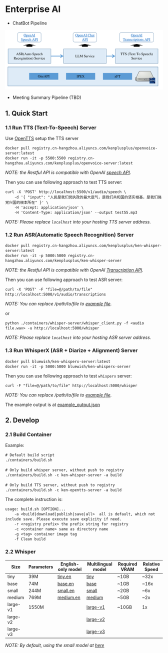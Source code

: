 # Enterprise AI

- ChatBot Pipeline

![](docs/chatbot-pipeline-overview.png)

- Meeting Summary Pipeline (TBD)

## 1. Quick Start

### 1.1 Run TTS (Text-To-Speech) Server

Use [OpenTTS](https://github.com/synesthesiam/opentts) setup the TTS server

```shell
docker pull registry.cn-hangzhou.aliyuncs.com/kenplusplus/openvoice-server:latest
docker run -it -p 5500:5500 registry.cn-hangzhou.aliyuncs.com/kenplusplus/openvoice-server:latest
```

_NOTE: the Restful API is compatible with OpenAI [speech API](https://platform.openai.com/docs/api-reference/audio/createSpeech)._

Then you can use following approach to test TTS server:

```shell
curl -X 'POST' http://localhost:5500/v1/audio/speech \
    -d '{ "input": "人民是我们党执政的最大底气，是我们共和国的坚实根基，是我们强党兴国的根本所在" }' \
    -H 'accept: application/json' \
    -H 'Content-Type: application/json' --output test55.mp3
```

_NOTE: Please replace `localhost` into your hosting TTS server address._

### 1.2 Run ASR(Automatic Speech Recognition) Server

```shell
docker pull registry.cn-hangzhou.aliyuncs.com/kenplusplus/ken-whisper-server:latest
docker run -it -p 5000:5000 registry.cn-hangzhou.aliyuncs.com/kenplusplus/ken-whisper-server
```

_NOTE: the Restful API is compatible with OpenAI [Transcription API](https://platform.openai.com/docs/api-reference/audio/createTranscription)._

Then you can use following approach to test ASR server:

```shell
curl -X 'POST' -F "file=@/path/to/file" http://localhost:5000/v1/audio/transcriptions
```

_NOTE: You can replace /path/to/file to [example file](./containers/ken-whisper-server/test22.wav)._

or

```shell
python ./containers/whisper-server/whisper_client.py -f <audio file.wav> -u http://localhost:5000/whisper
```

_NOTE: Please replace `localhost` into your hosting ASR server address._

### 1.3 Run WhisperX (ASR + Diarize + Alignment) Server

```shell
docker pull bluewish/ken-whisperx-server:latest
docker run -it -p 5000:5000 bluewish/ken-whisperx-server
```

Then you can use following approach to test `whisperx` server:

```shell
curl -F "file=@/path/to/file" http://localhost:5000/whisper
```

_NOTE: You can replace /path/to/file to [example file](./containers/ken-whisperx-server/1101_515185834Y.mp3)._

The example output is at [example_output.json](./containers/ken-whisperx-server/example_output.json)

## 2. Develop

### 2.1 Build Container

Example:

```shell
# Default build script
./containers/build.sh

# Only build whisper server, without push to registry
./containers/build.sh -c ken-whisper-server -a build

# Only build TTS server, without push to registry
./containers/build.sh -c ken-opentts-server -a build
```

The complete instruction is:

```shell
usage: build.sh [OPTION]...
    -a <build|download|publish|save|all>  all is default, which not include save. Please execute save explicity if need.
    -r <registry prefix> the prefix string for registry
    -c <container name> same as directory name
    -g <tag> container image tag
    -f Clean build
```

### 2.2 Whisper

| Size | Parameters | English-only model | Multilingual model | Required VRAM | Relative Speed |
| ---- | ---------- | ------------------ | ------------------ | ------------- | -------------- |
| tiny          | 39M   | [tiny.en](https://openaipublic.azureedge.net/main/whisper/models/d3dd57d32accea0b295c96e26691aa14d8822fac7d9d27d5dc00b4ca2826dd03/tiny.en.pt) | [tiny](https://openaipublic.azureedge.net/main/whisper/models/65147644a518d12f04e32d6f3b26facc3f8dd46e5390956a9424a650c0ce22b9/tiny.pt) | ~1GB | ~32x |
| base          | 74M   | [base.en](https://openaipublic.azureedge.net/main/whisper/models/25a8566e1d0c1e2231d1c762132cd20e0f96a85d16145c3a00adf5d1ac670ead/base.en.pt) | [base](https://openaipublic.azureedge.net/main/whisper/models/ed3a0b6b1c0edf879ad9b11b1af5a0e6ab5db9205f891f668f8b0e6c6326e34e/base.pt) | ~1GB | ~16x |
| small         | 244M  | [small.en](https://openaipublic.azureedge.net/main/whisper/models/f953ad0fd29cacd07d5a9eda5624af0f6bcf2258be67c92b79389873d91e0872/small.en.pt) | [small](https://openaipublic.azureedge.net/main/whisper/models/9ecf779972d90ba49c06d968637d720dd632c55bbf19d441fb42bf17a411e794/small.pt) | ~2GB | ~6x |
| medium        | 769M  | [medium.en](https://openaipublic.azureedge.net/main/whisper/models/d7440d1dc186f76616474e0ff0b3b6b879abc9d1a4926b7adfa41db2d497ab4f/medium.en.pt) | [medium](https://openaipublic.azureedge.net/main/whisper/models/345ae4da62f9b3d59415adc60127b97c714f32e89e936602e85993674d08dcb1/medium.pt) | ~5GB | ~2x |
| large-v1      | 1550M | | [large-v1](https://openaipublic.azureedge.net/main/whisper/models/e4b87e7e0bf463eb8e6956e646f1e277e901512310def2c24bf0e11bd3c28e9a/large.pt) | ~10GB | 1x |
| large-v2      |  |  | [large-v2](https://openaipublic.azureedge.net/main/whisper/models/81f7c96c852ee8fc832187b0132e569d6c3065a3252ed18e56effd0b6a73e524/large-v2.pt) |  |  |
| large-v3      |  | | [large-v3](https://openaipublic.azureedge.net/main/whisper/models/e5b1a55b89c1367dacf97e3e19bfd829a01529dbfdeefa8caeb59b3f1b81dadb/large-v3.pt) |  |  |

_NOTE: By default, using the small model at [here](./containers/ken-whisper-server/app.py)_
